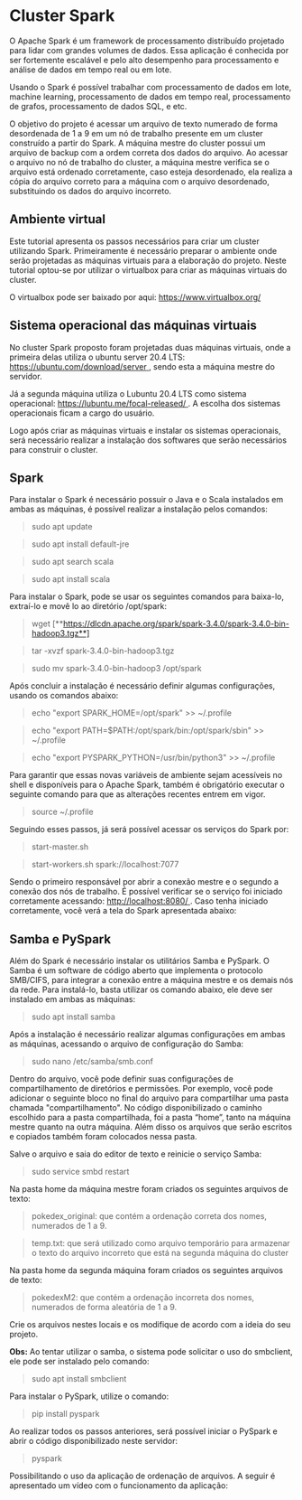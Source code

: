 # Cluster Spark

O Apache Spark é um framework de processamento distribuído projetado para lidar com grandes volumes de dados. Essa aplicação é conhecida por ser fortemente escalável e pelo alto desempenho para processamento e análise de dados em tempo real ou em lote.

Usando o Spark é possível trabalhar com processamento de dados em lote, machine learning, processamento de dados em tempo real, processamento de grafos, processamento de dados SQL, e etc.

O objetivo do projeto é acessar um arquivo de texto numerado de forma desordenada de 1 a 9 em um nó de trabalho presente em um cluster construído a partir do Spark. A máquina mestre do cluster possui um arquivo de backup com a ordem correta dos dados do arquivo. Ao acessar o arquivo no nó de trabalho do cluster, a máquina mestre verifica se o arquivo está ordenado corretamente, caso esteja desordenado, ela realiza a cópia do arquivo correto para a máquina com o arquivo desordenado, substituindo os dados do arquivo incorreto.

## **Ambiente virtual**

Este tutorial apresenta os passos necessários para criar um cluster utilizando Spark. Primeiramente é necessário preparar o ambiente onde serão projetadas as máquinas virtuais para a elaboração do projeto. Neste tutorial optou-se por utilizar o virtualbox para criar as máquinas virtuais do cluster.

O virtualbox pode ser baixado por aqui: <https://www.virtualbox.org/>

##  **Sistema operacional das máquinas virtuais**



No cluster Spark proposto foram projetadas duas máquinas virtuais, onde a primeira delas utiliza o ubuntu server 20.4 LTS: <https://ubuntu.com/download/server>[ ](https://ubuntu.com/download/server), sendo esta a máquina mestre do servidor. 

Já a segunda máquina utiliza o Lubuntu 20.4 LTS como sistema operacional: <https://lubuntu.me/focal-released/>[ ](https://lubuntu.me/focal-released/). A escolha dos sistemas operacionais ficam a cargo do usuário.

Logo após criar as máquinas virtuais e instalar os sistemas operacionais, será necessário realizar a instalação dos softwares que serão necessários para construir o cluster.

##  **Spark**

Para instalar o Spark é necessário possuir o Java e o Scala instalados em ambas as máquinas, é possível realizar a instalação pelos comandos:

>  sudo apt update

>  sudo apt install default-jre

>  sudo apt search scala

>  sudo apt install scala

Para instalar o Spark, pode se usar os seguintes comandos para baixa-lo, extraí-lo e movê lo ao diretório /opt/spark:

>wget [**https://dlcdn.apache.org/spark/spark-3.4.0/spark-3.4.0-bin-hadoop3.tgz**]

>tar -xvzf spark-3.4.0-bin-hadoop3.tgz

>sudo mv spark-3.4.0-bin-hadoop3 /opt/spark

Após concluir a instalação é necessário definir algumas configurações, usando os comandos abaixo:

> echo "export SPARK\_HOME=/opt/spark" >> ~/.profile

> echo "export PATH=$PATH:/opt/spark/bin:/opt/spark/sbin" >> ~/.profile

> echo "export PYSPARK\_PYTHON=/usr/bin/python3" >> ~/.profile



Para garantir que essas novas variáveis de ambiente sejam acessíveis no shell e disponíveis para o Apache Spark, também é obrigatório executar o seguinte comando para que as alterações recentes entrem em vigor.

> source ~/.profile

Seguindo esses passos, já será possível acessar os serviços do Spark por:

> start-master.sh

> start-workers.sh spark://localhost:7077

Sendo o primeiro responsável por abrir a conexão mestre e o segundo a conexão dos nós de trabalho. É possível verificar se o serviço foi iniciado corretamente acessando: <http://localhost:8080/>[ ](http://localhost:8080/). Caso tenha iniciado corretamente, você verá a tela do Spark apresentada abaixo:



##  **Samba e PySpark**

Além do Spark é necessário instalar os utilitários Samba e PySpark. O Samba é um software de código aberto que implementa o protocolo SMB/CIFS, para integrar a conexão entre a máquina mestre e os demais nós da rede. Para instalá-lo, basta utilizar os comando abaixo, ele deve ser instalado em ambas as máquinas:

> sudo apt install samba

Após a instalação é necessário realizar algumas configurações em ambas as máquinas, acessando o arquivo de configuração do Samba:

> sudo nano /etc/samba/smb.conf

Dentro do arquivo, você pode definir suas configurações de compartilhamento de diretórios e permissões. Por exemplo, você pode adicionar o seguinte bloco no final do arquivo para compartilhar uma pasta chamada "compartilhamento". No código disponibilizado o caminho escolhido para a pasta compartilhada, foi a pasta “home”, tanto na máquina mestre quanto na outra máquina. Além disso os arquivos que serão escritos e copiados também foram colocados nessa pasta.

Salve o arquivo e saia do editor de texto e reinicie o serviço Samba:

> sudo service smbd restart

Na pasta home da máquina mestre foram criados os seguintes arquivos de texto:


> pokedex\_original: que contém a ordenação correta dos nomes, numerados de 1 a 9.

> temp.txt: que será utilizado como arquivo temporário para armazenar o texto do arquivo incorreto que está na segunda máquina do cluster

Na pasta home da segunda máquina foram criados os seguintes arquivos de texto:

> pokedexM2: que contém a ordenação incorreta dos nomes, numerados de forma aleatória de 1 a 9.

Crie os arquivos nestes locais e os modifique de acordo com a ideia do seu projeto.

**Obs:** Ao tentar utilizar o samba, o sistema pode solicitar o uso do smbclient, ele pode ser instalado pelo comando:

> sudo apt install smbclient

Para instalar o PySpark, utilize o comando:

> pip install pyspark

Ao realizar todos os passos anteriores, será possível iniciar o PySpark e abrir o código disponibilizado neste servidor:

> pyspark

Possibilitando o uso da aplicação de ordenação de arquivos. A seguir é apresentado um vídeo com o funcionamento da aplicação:

